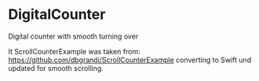 # DigitalCounter
Digital сounter with smooth turning over

It ScrollCounterExample was taken from: https://github.com/dbgrandi/ScrollCounterExample converting to Swift und updated for smooth scrolling.
